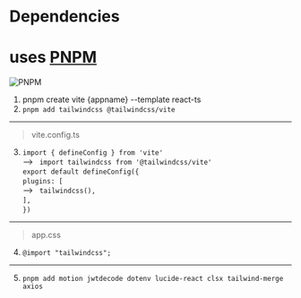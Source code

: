 # Dependencies

# uses [PNPM](https://pnpm.io/)
![PNPM](https://pnpm.io/img/pnpm-no-name-with-frame.svg)

1. pnpm create vite {appname} --template react-ts
1. `pnpm add tailwindcss @tailwindcss/vite`
---
>vite.config.ts
3. `import { defineConfig } from 'vite'`  
  --> ` import tailwindcss from '@tailwindcss/vite'`  
`export default defineConfig({`  
  `plugins: [`  
   --> ` tailwindcss(),`  
  `],`  
`})`
---
>app.css  
4. `@import "tailwindcss";`
---
5. `pnpm add motion jwtdecode dotenv lucide-react clsx tailwind-merge axios`